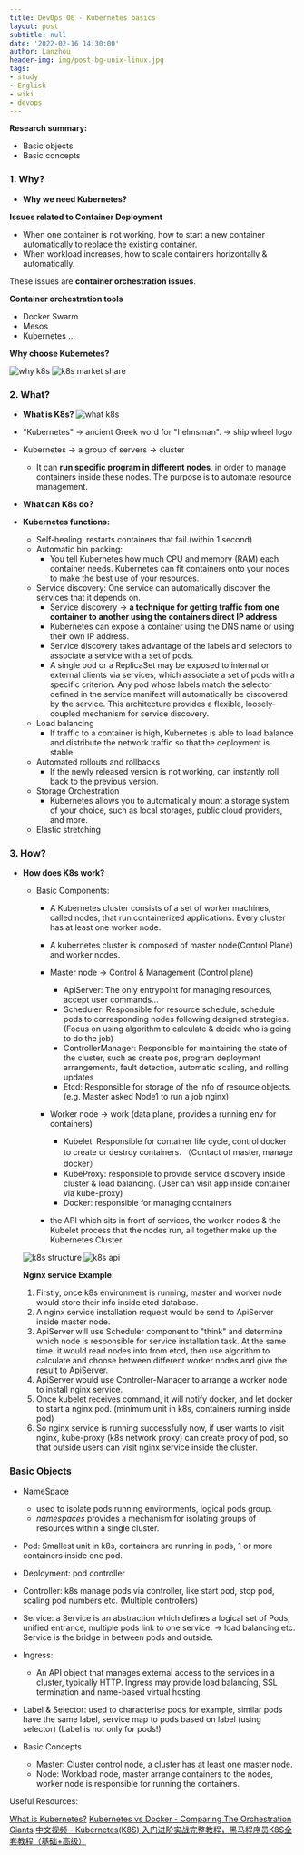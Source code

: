 ```yaml
---
title: DevOps 06 - Kubernetes basics
layout: post
subtitle: null
date: '2022-02-16 14:30:00'
author: Lanzhou
header-img: img/post-bg-unix-linux.jpg
tags:
- study
- English
- wiki
- devops
---
```

**Research summary:**

- Basic objects
- Basic concepts

### 1. Why?

- **Why we need Kubernetes?**

**Issues related to Container Deployment**

- When one container is not working, how to start a new container automatically to replace the existing container.
- When workload increases, how to scale containers horizontally & automatically.

These issues are **container orchestration issues**.

**Container orchestration tools**

- Docker Swarm
- Mesos
- Kubernetes ...

**Why choose Kubernetes?**

![why k8s](/img/in-post/why-choose-k8s.png)
![k8s market share](/img/in-post/k8s-market-share.png)

### 2. What?
- **What is K8s?**
![what k8s](/img/in-post/what-k8s.png)

- "Kubernetes" → ancient Greek word for "helmsman". → ship wheel logo
- Kubernetes → a group of servers → cluster
    - It can **run specific program in different nodes**, in order to manage containers inside these nodes. The purpose is to automate resource management.

- **What can K8s do?**
- **Kubernetes functions:**
    - Self-healing: restarts containers that fail.(within 1 second)
    - Automatic bin packing:
        - You tell Kubernetes how much CPU and memory (RAM) each container needs. Kubernetes can fit containers onto your nodes to make the best use of your resources.
    - Service discovery: One service can automatically discover the services that it depends on.
        - Service discovery → **a technique for getting traffic from one container to another using the containers direct IP address**
        - Kubernetes can expose a container using the DNS name or using their own IP address.
        - Service discovery takes advantage of the labels and selectors to associate a service with a set of pods.
        - A single pod or a ReplicaSet may be exposed to internal or external clients via services, which associate a set of pods with a specific criterion. Any pod whose labels match the selector defined in the service manifest will automatically be discovered by the service. This architecture provides a flexible, loosely-coupled mechanism for service discovery.
    - Load balancing
        - If traffic to a container is high, Kubernetes is able to load balance and distribute the network traffic so that the deployment is stable.
    - Automated rollouts and rollbacks
        - If the newly released version is not working, can instantly roll back to the previous version.
    - Storage Orchestration
        - Kubernetes allows you to automatically mount a storage system of your choice, such as local storages, public cloud providers, and more.
    - Elastic stretching


### 3. How?

- **How does K8s work?**
    - Basic Components:
        - A Kubernetes cluster consists of a set of worker machines, called nodes, that run containerized applications. Every cluster has at least one worker node.
        - A kubernetes cluster is composed of master node(Control Plane) and worker nodes.
        - Master node → Control & Management (Control plane)
            - ApiServer: The only entrypoint for managing resources, accept user commands...
            - Scheduler: Responsible for resource schedule, schedule pods to corresponding nodes following designed strategies. (Focus on using algorithm to calculate & decide who is going to do the job)
            - ControllerManager: Responsible for maintaining the state of the cluster, such as create pos, program deployment arrangements, fault detection, automatic scaling, and rolling updates
            - Etcd: Responsible for storage of the info of resource objects. (e.g. Master asked Node1 to run a job nginx)
        - Worker node → work (data plane, provides a running env for containers)
            - Kubelet: Responsible for container life cycle, control docker to create or destroy containers. （Contact of master, manage docker）
            - KubeProxy: responsible to provide service discovery inside cluster & load balancing. (User can visit app inside container via kube-proxy)
            - Docker: responsible for managing containers
        
        
        - the API which sits in front of services, the worker nodes & the Kubelet process that the nodes run, all together make up the Kubernetes Cluster.
    
    ![k8s structure](/img/in-post/k8s-structure.png)
    ![k8s api](/img/in-post/k8s-api.png)

    **Nginx service Example**:
    
    1. Firstly, once k8s environment is running, master and worker node would store their info inside etcd database. 
    2. A nginx service installation request would be send to ApiServer inside master node.
    3. ApiServer will use Scheduler component to "think" and determine which node is responsible for service installation task. At the same time. it would read nodes info from etcd, then use algorithm to calculate and choose between different worker nodes and give the result to ApiServer.
    4. ApiServer would use Controller-Manager to arrange a worker node to install nginx service.
    5. Once kubelet receives command, it will notify docker, and let docker to start a nginx pod. (minimum unit in k8s, containers running inside pod)
    6. So nginx service is running successfully now, if user wants to visit nginx, kube-proxy (k8s network proxy) can create proxy of pod, so that outside users can visit nginx service inside the cluster.
    
### Basic Objects
  - NameSpace
      
      - used to isolate pods running environments, logical pods group.
      - *namespaces* provides a mechanism for isolating groups of resources within a single cluster.
  - Pod: Smallest unit in k8s, containers are running in pods, 1 or more containers inside one pod.
      
  - Deployment: pod controller
      
  - Controller: k8s manage pods via controller, like start pod, stop pod, scaling pod numbers etc. (Multiple controllers)
  - Service:  a Service is an abstraction which defines a logical set of Pods; unified entrance, multiple pods link to one service. → load balancing etc. Service is the bridge in between pods and outside.
        
  - Ingress:
      - An API object that manages external access to the services in a cluster, typically HTTP. Ingress may provide load balancing, SSL termination and name-based virtual hosting.
         
  - Label & Selector: used to characterise pods for example, similar pods have the same label, service map to pods based on label (using selector) (Label is not only for pods!)
      
- Basic Concepts
  - Master: Cluster control node, a cluster has at least one master node.
  - Node: Workload node, master arrange containers to the nodes, worker node is responsible for running the containers.

Useful Resources:

[What is Kubernetes?](https://kubernetes.io/docs/concepts/overview/what-is-kubernetes/)
[Kubernetes vs Docker - Comparing The Orchestration Giants](https://medium.com/edureka/kubernetes-vs-docker-45231abeeaf1)
[中文视频 - Kubernetes(K8S) 入门进阶实战完整教程，黑马程序员K8S全套教程（基础+高级）](https://www.bilibili.com/video/BV1Qv41167ck?p=1)